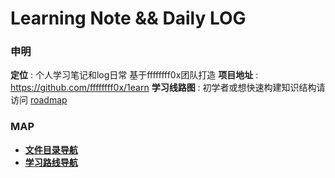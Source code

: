 # Learning Note && Daily LOG

### 申明

 **定位** : 个人学习笔记和log日常 基于ffffffff0x团队打造
 **项目地址** : https://github.com/ffffffff0x/1earn
 **学习线路图** : 初学者或想快速构建知识结构请访问 [roadmap](roadmap.md)

### MAP

* **[文件目录导航](./DirMap.md)**
* **[学习路线导航 ](./Roadmap.md)**

